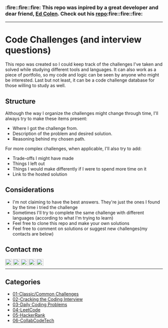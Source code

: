 <h3>:fire::fire::fire: This repo was inpired by a great developer and dear friend, <a href="https://github.com/edcolen"><strong>Ed Colen</strong><a>. Check out his <a href="https://github.com/edcolen/code-challenges">repo</a>:fire::fire::fire:</p>

<hr>

# Code Challenges (and interview questions)

This repo was created so I could keep track of the challenges I've taken and solved while studying different tools and languages.
It can also work as a piece of portfolio, so my code and logic can be seen by anyone who might be interested.
Last but not least, it can be a code challenge database for those willing to study as well.

## Structure

Although the way I organize the challenges might change through time, I'll always try to make these items present:

* Where I got the challenge from.
* Description of the problem and desired solution.
* Reasoning behind my chosen path.

For more complex challenges, when applicable, I'll also try to add:

* Trade-offs I might have made
* Things I left out
* Things I would make differently if I were to spend more time on it
* Link to the hosted solution

## Considerations
* I'm not claiming to have the best answers. They're just the ones I found by the time i tried the challenge
* Sometimes I'll try to complete the same challenge with different languages (according to what I'm trying to learn)
* Feel free to clone this repo and make your own solutions
* Feel free to comment on solutions or suggest new challenges(my contacts are below)

## Contact me
[<img align="left" alt="Deborah | email" width="22px" src="https://cdn.jsdelivr.net/npm/simple-icons@3.9.0/icons/gmail.svg" />][email]
[<img align="left" alt="Deborah | LinkedIn" width="22px" src="https://cdn.jsdelivr.net/npm/simple-icons@v3.9.0/icons/linkedin.svg" />][linkedin]
[<img align="left" alt="Deborah | Instagram 1" width="22px" src="https://cdn.jsdelivr.net/npm/simple-icons@v3.9.0/icons/instagram.svg" />][instagram1]
[<img align="left" alt="Deborah | Instagram 2" width="22px" src="https://cdn.jsdelivr.net/npm/simple-icons@v3.9.0/icons/instagram.svg" />][instagram2]
[<img align="left" alt="Deborah | GitHub" width="22px" src="https://simpleicons.org/icons/github.svg" />][GitHub]
<br />
<hr>



## Categories

- [01-Classic/Common Challenges](01-Classics/README.md)
- [02-Cracking the Coding Interview](02-Cracking-code/README.md)
- [03-Daily Coding Problems](03-Daily-coding/README.md)
- [04-LeetCode](04-LeetCode/README.md)
- [05-HackerRank](05-HackerRank/README.md)
- [06-CollabCodeTech](06-CollabCodeTech/README.md)


[email]: https://mailhide.io/e/oJtDG
[instagram1]: https://www.instagram.com/deborah_bpc/
[instagram2]: https://www.instagram.com/ummundosemfim/
[linkedin]: https://www.linkedin.com/in/deborahbeatriz/
[GitHub]: https://github.com/deborahbpc
<!--
[<img align="left" alt="Deborah | website" width="22px" src="https://raw.githubusercontent.com/iconic/open-iconic/master/svg/globe.svg" />][website]
[website]: 
[medium]: -->
